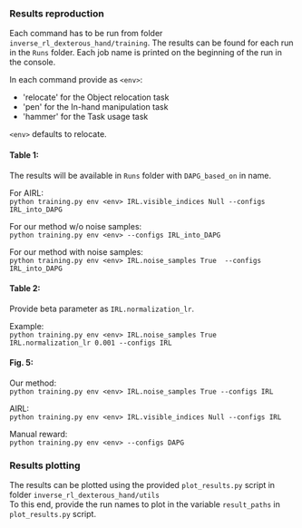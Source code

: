 ### Results reproduction

Each command has to be run from folder `inverse_rl_dexterous_hand/training`.
The results can be found for each run in the `Runs` folder. Each job name is printed on the beginning of the run in the console.

In each command provide as `<env>`:
- 'relocate' for the Object relocation task
- 'pen' for the In-hand manipulation task
- 'hammer' for the Task usage task

`<env>` defaults to relocate. 

#### Table 1:
The results will be available in `Runs` folder with `DAPG_based_on` in name.

For AIRL:  
`python training.py env <env> IRL.visible_indices Null --configs IRL_into_DAPG`

For our method w/o noise samples:  
`python training.py env <env> --configs IRL_into_DAPG`

For our method with noise samples:  
`python training.py env <env> IRL.noise_samples True  --configs IRL_into_DAPG`   

#### Table 2:
Provide beta parameter as `IRL.normalization_lr`.  

Example:  
`python training.py env <env> IRL.noise_samples True IRL.normalization_lr 0.001 --configs IRL`


#### Fig. 5:
Our method:  
`python training.py env <env> IRL.noise_samples True --configs IRL`  

AIRL:  
`python training.py env <env> IRL.visible_indices Null --configs IRL`

Manual reward:  
`python training.py env <env> --configs DAPG`

### Results plotting

The results can be plotted using the provided `plot_results.py` script in folder `inverse_rl_dexterous_hand/utils`  
To this end, provide the run names to plot in the variable `result_paths` in `plot_results.py` script.

